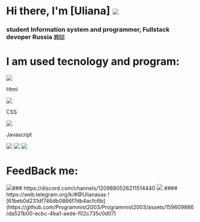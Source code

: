 # Hi there, I'm [Uliana] ![](https://github.com/blackcater/blackcater/raw/main/images/Hi.gif) 
###  student Information system and programmer, Fullstack devoper Russia 🇷🇺
# I am used tecnology and program:
<img src="![image](https://github.com/Programmist2003/Programmist2003/assets/159609886/3a8341e7-3ab3-428d-9223-1d0ee838548a)"> <p>Html</p>
<img src="![image](https://github.com/Programmist2003/Programmist2003/assets/159609886/5c6df4bf-8ef5-415d-9a0f-225885368bce)"><p>CSS</p>
<img src="![image](https://github.com/Programmist2003/Programmist2003/assets/159609886/8cc6cf95-f6c1-4f03-bacb-377ace7335a3)"><p>Javascript</p>
<img src="![image](https://github.com/Programmist2003/Programmist2003/assets/159609886/9ebd0856-77e9-4d8a-adbc-40e7c43997b5)">
<img src="![image](https://github.com/Programmist2003/Programmist2003/assets/159609886/689df0cf-c4b5-43e2-b69c-cb645be76bf9)">
<img src="![image](https://github.com/Programmist2003/Programmist2003/assets/159609886/3dec1bc0-f6fb-4384-aaf8-fd03a23de351)">
# FeedBack me:
<span>
  <img src="![image](https://github.com/Programmist2003/Programmist2003/assets/159609886/1851e516-ef90-442f-af8a-6f1a4f564fbf)">### <a>https://discord.com/channels/1209880526211514440</a>
  <img src="![image](https://github.com/Programmist2003/Programmist2003/assets/159609886/14438d55-9518-486b-8240-84d2ab1fd317)"> #### <a>https://web.telegram.org/k/#@Ulianasas</a>
</span>
![61beb0d231df746db0866f7db4acfc6b](https://github.com/Programmist2003/Programmist2003/assets/159609886/da521b00-ecbc-4ba1-aede-f02c735c0d07)
